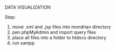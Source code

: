 DATA VISUALIZATION

Step:
1. move .xml and .jsp files into mondrian directory
2. pen phpMyAdmin and import query files
3. place all files into a folder to htdocs directory
4. run xampp
